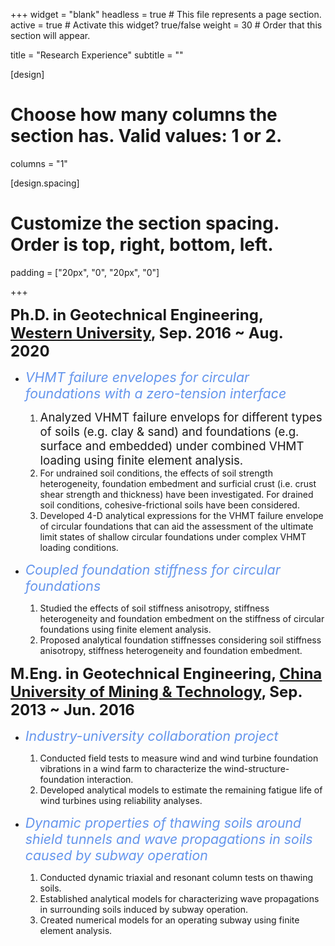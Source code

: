 +++
widget = "blank"
headless = true  # This file represents a page section.
active = true  # Activate this widget? true/false
weight = 30  # Order that this section will appear.

title = "Research Experience"
subtitle = ""

[design]
  # Choose how many columns the section has. Valid values: 1 or 2.
  columns = "1"

[design.spacing]
  # Customize the section spacing. Order is top, right, bottom, left.
  padding = ["20px", "0", "20px", "0"]

+++


<span style="font-size:18pt;">**Ph.D. in Geotechnical Engineering, [Western University](https://www.eng.uwo.ca/grc/), Sep. 2016 ~ Aug. 2020**</span>

* <span style="color:#6495ED; font-size:16pt;">*VHMT failure envelopes for circular foundations with a zero-tension interface*</span>
    1. <span style="font-size:14pt;">Analyzed VHMT failure envelops for different types of soils (e.g. clay & sand) and foundations (e.g. surface and embedded) under combined VHMT loading using finite element analysis.</span>
    2. For undrained soil conditions, the effects of soil strength heterogeneity, foundation embedment and surficial crust (i.e. crust shear strength and thickness) have been investigated. For drained soil conditions, cohesive-frictional soils have been considered.
    3. Developed 4-D analytical expressions for the VHMT failure envelope of circular foundations that can aid the assessment of the ultimate limit states of shallow circular foundations under complex VHMT loading conditions.

* <span style="color:#6495ED; font-size:16pt;">*Coupled foundation stiffness for circular foundations*</span>
    1. Studied the effects of soil stiffness anisotropy, stiffness heterogeneity and foundation embedment on the stiffness of circular foundations using finite element analysis.
    2. Proposed analytical foundation stiffnesses considering soil stiffness anisotropy, stiffness heterogeneity and foundation embedment.


<span style="font-size:18pt;">**M.Eng. in Geotechnical Engineering, [China University of Mining & Technology](http://www.cumt.edu.cn/), Sep. 2013 ~ Jun. 2016**</span>

* <span style="color:#6495ED; font-size:16pt;">*Industry-university collaboration project*</span>
    1. Conducted field tests to measure wind and wind turbine foundation vibrations in a wind farm to characterize the wind-structure-foundation interaction.
    2. Developed analytical models to estimate the remaining fatigue life of wind turbines using reliability analyses.

* <span style="color:#6495ED; font-size:16pt;">*Dynamic properties of thawing soils around shield tunnels and wave propagations in soils caused by subway operation*</span>
    1. Conducted dynamic triaxial and resonant column tests on thawing soils.
    2. Established analytical models for characterizing wave propagations in surrounding soils induced by subway operation.
    3. Created numerical models for an operating subway using finite element analysis.


